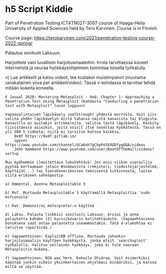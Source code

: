 # h5 Script Kiddie

Part of Penetration Testing ICT4TN027-3007 course of Haaga-Helia University of Applied Sciences held by Tero Karvinen. Course is in Finnish.  
    
Course page: https://terokarvinen.com/2021/penetration-testing-course-2022-spring/  

Palautus sovitusti Laksuun.

Harjoittele vain luvallisiin harjoitusmaaleihin. Irrota tarvittaessa koneet Internetistä ja seuraa hyökkäysohjelmien toimintaa toisella työkalulla.

v) Lue artikkelit ja katso videot, tee kustakin muistiinpanot (muutama ranskalainen viiva per artikkeli/video). Tässä v-kohdassa ei tarvitse tehdä mitään kokeita koneella.

    € Jaswal 2020: Mastering Metasploit - 4ed: Chapter 1: Approaching a Penetration Test Using Metasploit (kohdasta "Conducting a penetration test with Metasploit" luvun loppuun)

    Vapaavalintainen läpikävely (walktrough) yhdestä murrosta. Voit siis valita yhden läpikävelyn mistä tahansa näistä kanavista tai blogista. Kanavilla on muitakin artikkeleita, valitse tästä läpikävely. Keskity tiivistäessä asioihin, joita voisit itse soveltaa hyökätessä. Tässä on yli 200 h videota, niitä ei tarvitse katsoa kaikkia.
        0xdf https://0xdf.gitlab.io/
        ippsec https://www.youtube.com/channel/UCa6eh7gCkpPo5XXUDfygQQA/videos
        John Hammond https://www.youtube.com/user/RootOfTheNull/videos?sort=p

    Muu myöhemmin ilmoitettava lukutehtävä: Jos ensi viikon vierailija pyytää kertaamaan jotain Windowsista (rekisteri, tiedostojärjestelmä, käyttäjät...) tai tietokonerikosten teknisestä tutkinnasta, laitan siitä erikseen sähköpostia

    a) Emmental. Asenna Metasploitable 3

    b) Msf. Murtaudu Metasploitable 3 käyttämällä Metasploittia 'sudo msfconsole'

    c) Rat. Demonstroi meterpreter:n käyttöä

    d) Laksu. Palauta linkkisi sovitusti Laksuun. Arvioi ja anna palautetta kahden (2) kurssikaverin kotitehtävästä. (Vapaaehtoisena bonuksena saat antaa palautetta useammastakin. Tätä d-alakohtaa ei tarvitse raportoida.)

    e) Vapaaehtoinen: ExploitDB offline. Murtaudu johonkin harjoitusmaaliin käyttäen hyökkäystä, jonka etsit 'searchsploit' työkalulla. Valitse sellainen hyökkäys, joka ei tule suoraan Metasploitin mukana.

    f) Vapaaehtoinen: NSA was here. Kokeile Ghidraa. Voit esimerkiksi kääntää jonkin oikein yksinkertaisen ohjelmasi binääriksi, ja katsoa miltä se näyttää.
